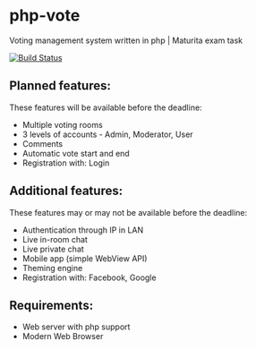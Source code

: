 php-vote
========

Voting management system written in php | Maturita exam task

[![Build Status](https://travis-ci.org/frantisekz/php-vote.svg?branch=master)](https://travis-ci.org/frantisekz/php-vote)

Planned features:
-------
These features will be available before the deadline:

* Multiple voting rooms
* 3 levels of accounts - Admin, Moderator, User
* Comments
* Automatic vote start and end
* Registration with: Login

Additional features:
-------
These features may or may not be available before the deadline:

* Authentication through IP in LAN
* Live in-room chat
* Live private chat
* Mobile app (simple WebView API)
* Theming engine
* Registration with: Facebook, Google

Requirements:
-------
* Web server with php support
* Modern Web Browser
